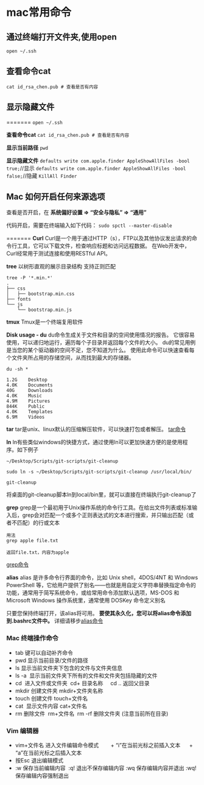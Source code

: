 # mac常用命令

**通过终端打开文件夹,使用open**
----
`open ~/.ssh`

**查看命令cat**
----
`cat id_rsa_chen.pub # 查看是否有内容`

**显示隐藏文件**
----
=======
`open ~/.ssh`

**查看命令cat**
`cat id_rsa_chen.pub # 查看是否有内容`

**显示当前路径**
`pwd`

**显示隐藏文件**
`defaults write com.apple.finder AppleShowAllFiles -bool true;`//显示
`defaults write com.apple.finder AppleShowAllFiles -bool false;`//隐藏
`KillAll Finder`

**Mac 如何开启任何来源选项**
----
查看是否开启，在 **系统偏好设置 => “安全与隐私” => “通用”**

代码开启，需要在终端输入如下代码：
`sudo spctl --master-disable`

=======
**Curl**
Curl是一个用于通过HTTP（s），FTP以及其他协议发出请求的命令行工具，它可以下载文件，检查响应标题和访问远程数据。
在Web开发中，Curl经常用于测试连接和使用RESTful API。

**tree**
以树形直观的展示目录结构
支持正则匹配
```
tree -P '*.min.*'
.
├── css
│   ├── bootstrap.min.css
├── fonts
└── js
    └── bootstrap.min.js
```
**tmux**
Tmux是一个终端复用软件

**Disk usage - du**
du命令生成关于文件和目录的空间使用情况的报告。 它很容易使用，可以递归地运行，遍历每个子目录并返回每个文件的大小。
du的常见用例是当您的某个驱动器的空间不足，您不知道为什么。 使用此命令可以快速查看每个文件夹所占用的存储空间，从而找到最大的存储器。
```
du -sh *

1.2G    Desktop
4.0K    Documents
40G     Downloads
4.0K    Music
4.9M    Pictures
844K    Public
4.0K    Templates
6.9M    Videos
```

**tar**
tar是unix、linux默认的压缩解压软件，可以快速打包或者解压。
[tar命令](http://man.linuxde.net/tar)

**ln**
ln有些类似windows的快捷方式，通过使用ln可以更加快速方便的是使用程序。如下例子
```
~/Desktop/Scripts/git-scripts/git-cleanup

sudo ln -s ~/Desktop/Scripts/git-scripts/git-cleanup /usr/local/bin/

git-cleanup
```
将桌面的git-cleanup脚本ln到local/bin里，就可以直接在终端执行git-cleanup了

**grep**
grep是一个最初用于Unix操作系统的命令行工具。在给出文件列表或标准输入后，grep会对匹配一个或多个正则表达式的文本进行搜索，并只输出匹配（或者不匹配）的行或文本
```
用法
grep apple file.txt

返回file.txt，内容为apple
```
[grep命令](http://man.linuxde.net/grep)

**alias**
alias 是许多命令行界面的命令，比如 Unix shell，4DOS/4NT 和 Windows PowerShell 等，它给用户提供了别名——也就是用自定义字符串替换指定命令的功能，通常用于简写系统命令，或给常用命令添加默认选项，MS-DOS 和 Microsoft Windows 操作系统里，通常使用 DOSKey 命令定义别名

只要您保持终端打开，该alias将可用。 **要使其永久化，您可以将alias命令添加到.bashrc文件中。**
详细请移步[alias命令](http://man.linuxde.net/alias)



### Mac 终端操作命令

* tab 键可以自动补齐命令
* pwd 显示当前目录/文件的路径
* ls 显示当前文件夹下包含的文件与文件夹信息
* ls -a  显示当前文件夹下所有的文件和文件夹包括隐藏的文件
* cd  进入文件或文件夹  cd+ 目录名称     cd .. 返回父目录
* mkdir 创建文件夹 mkdir+文件夹名称
* touch 创建文件 touch+文件名
* cat  显示文件内容 cat+文件名
* rm 删除文件  rm+文件名  rm -rf 删除文件夹 (注意当前所在目录)


### Vim 编辑器

* vim+文件名 进入文件编辑命令模式  
     + “i”在当前光标之前插入文本
     + “a”在当前光标之后插入文本
* 按Esc 退出编辑模式 
* :w 保存当前编辑内容  :q! 退出不保存编辑内容 :wq 保存编辑内容并退出 :wq! 保存编辑内容强制退出


